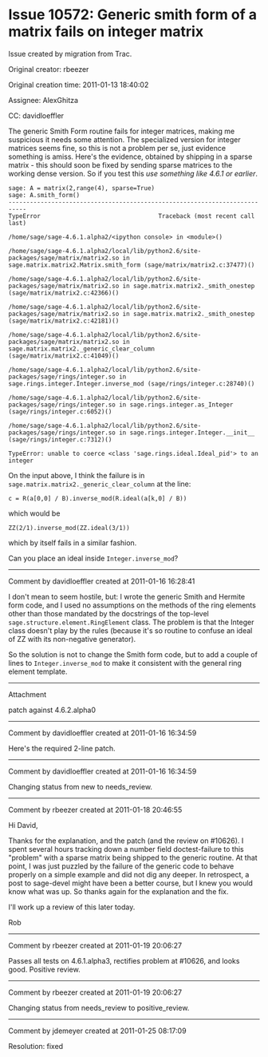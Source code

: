 # Issue 10572: Generic smith form of a matrix fails on integer matrix

Issue created by migration from Trac.

Original creator: rbeezer

Original creation time: 2011-01-13 18:40:02

Assignee: AlexGhitza

CC:  davidloeffler

The generic Smith Form routine fails for integer matrices, making me suspicious it needs some attention.  The specialized version for integer matrices seems fine, so this is not a problem per se, just evidence something is amiss.  Here's the evidence, obtained by shipping in a sparse matrix - this should soon be fixed by sending sparse matrices to the working dense version.  So if you test this _use something like 4.6.1 or earlier_.


```
sage: A = matrix(2,range(4), sparse=True)
sage: A.smith_form()
---------------------------------------------------------------------------
TypeError                                 Traceback (most recent call last)

/home/sage/sage-4.6.1.alpha2/<ipython console> in <module>()

/home/sage/sage-4.6.1.alpha2/local/lib/python2.6/site-packages/sage/matrix/matrix2.so in sage.matrix.matrix2.Matrix.smith_form (sage/matrix/matrix2.c:37477)()

/home/sage/sage-4.6.1.alpha2/local/lib/python2.6/site-packages/sage/matrix/matrix2.so in sage.matrix.matrix2._smith_onestep (sage/matrix/matrix2.c:42366)()

/home/sage/sage-4.6.1.alpha2/local/lib/python2.6/site-packages/sage/matrix/matrix2.so in sage.matrix.matrix2._smith_onestep (sage/matrix/matrix2.c:42181)()

/home/sage/sage-4.6.1.alpha2/local/lib/python2.6/site-packages/sage/matrix/matrix2.so in sage.matrix.matrix2._generic_clear_column (sage/matrix/matrix2.c:41049)()

/home/sage/sage-4.6.1.alpha2/local/lib/python2.6/site-packages/sage/rings/integer.so in sage.rings.integer.Integer.inverse_mod (sage/rings/integer.c:28740)()

/home/sage/sage-4.6.1.alpha2/local/lib/python2.6/site-packages/sage/rings/integer.so in sage.rings.integer.as_Integer (sage/rings/integer.c:6052)()

/home/sage/sage-4.6.1.alpha2/local/lib/python2.6/site-packages/sage/rings/integer.so in sage.rings.integer.Integer.__init__ (sage/rings/integer.c:7312)()

TypeError: unable to coerce <class 'sage.rings.ideal.Ideal_pid'> to an integer
```


On the input above, I think the failure is in `sage.matrix.matrix2._generic_clear_column` at the line:


```
c = R(a[0,0] / B).inverse_mod(R.ideal(a[k,0] / B))
```


which would be 


```
ZZ(2/1).inverse_mod(ZZ.ideal(3/1))
```


which by itself fails in a similar fashion.

Can you place an ideal inside `Integer.inverse_mod`?


---

Comment by davidloeffler created at 2011-01-16 16:28:41

I don't mean to seem hostile, but: I wrote the generic Smith and Hermite form code, and I used no assumptions on the methods of the ring elements other than those mandated by the docstrings of the top-level `sage.structure.element.RingElement` class. The problem is that the Integer class doesn't play by the rules (because it's so routine to confuse an ideal of ZZ with its non-negative generator).

So the solution is not to change the Smith form code, but to add a couple of lines to `Integer.inverse_mod` to make it consistent with the general ring element template.


---

Attachment

patch against 4.6.2.alpha0


---

Comment by davidloeffler created at 2011-01-16 16:34:59

Here's the required 2-line patch.


---

Comment by davidloeffler created at 2011-01-16 16:34:59

Changing status from new to needs_review.


---

Comment by rbeezer created at 2011-01-18 20:46:55

Hi David,

Thanks for the explanation, and the patch (and the review on #10626).  I spent several hours tracking down a number field doctest-failure to this "problem" with a sparse matrix being shipped to the generic routine.  At that point, I was just puzzled by the failure of the generic code to behave properly on a simple example and did not dig any deeper.  In retrospect, a post to sage-devel might have been a better course, but I knew you would know what was up.  So thanks again for the explanation and the fix.

I'll work up a review of this later today.

Rob


---

Comment by rbeezer created at 2011-01-19 20:06:27

Passes all tests on 4.6.1.alpha3, rectifies problem at #10626, and looks good.  Positive review.


---

Comment by rbeezer created at 2011-01-19 20:06:27

Changing status from needs_review to positive_review.


---

Comment by jdemeyer created at 2011-01-25 08:17:09

Resolution: fixed
